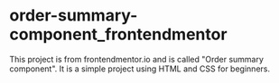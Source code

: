 # order-summary-component_frontendmentor
This project is from frontendmentor.io and is called "Order summary component". It is a simple project using HTML and CSS for beginners.
